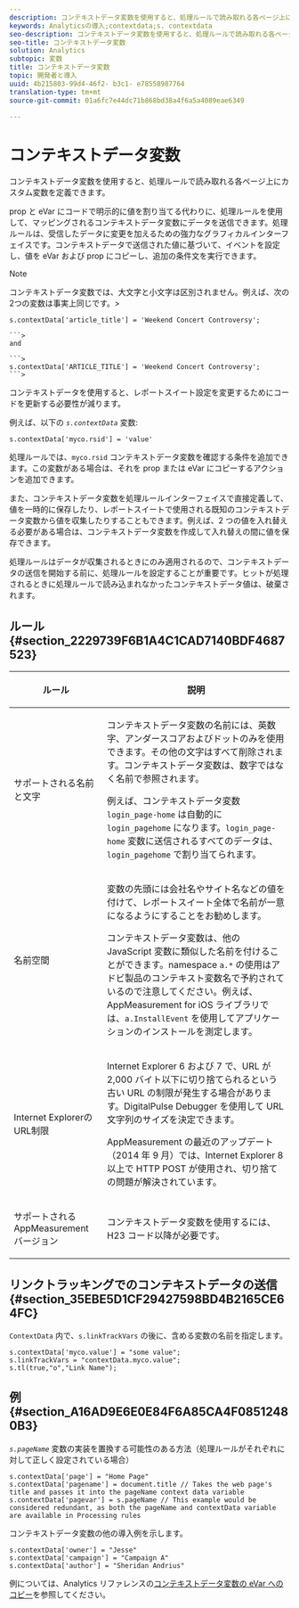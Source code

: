 ```yaml
---
description: コンテキストデータ変数を使用すると、処理ルールで読み取れる各ページ上にカスタム変数を定義できます。
keywords: Analyticsの導入;contextdata;s. contextdata
seo-description: コンテキストデータ変数を使用すると、処理ルールで読み取れる各ページ上にカスタム変数を定義できます。
seo-title: コンテキストデータ変数
solution: Analytics
subtopic: 変数
title: コンテキストデータ変数
topic: 開発者と導入
uuid: 4b215803-99d4-46f2- b3c1- e78558987764
translation-type: tm+mt
source-git-commit: 01a6fc7e44dc71b868bd38a4f6a5a4089eae6349

---
```



# コンテキストデータ変数

コンテキストデータ変数を使用すると、処理ルールで読み取れる各ページ上にカスタム変数を定義できます。

prop と eVar にコードで明示的に値を割り当てる代わりに、処理ルールを使用して、マッピングされるコンテキストデータ変数にデータを送信できます。処理ルールは、受信したデータに変更を加えるための強力なグラフィカルインターフェイスです。コンテキストデータで送信された値に基づいて、イベントを設定し、値を eVar および prop にコピーし、追加の条件文を実行できます。

>[!NOTE]
>
>コンテキストデータ変数では、大文字と小文字は区別されません。例えば、次の2つの変数は事実上同じです。&gt;
>```>
>s.contextData['article_title'] = 'Weekend Concert Controversy'; 
>
>```>
>and 
>
>```>
>s.contextData['ARTICLE_TITLE'] = 'Weekend Concert Controversy';
>```>



コンテキストデータを使用すると、レポートスイート設定を変更するためにコードを更新する必要性が減ります。

例えば、以下の *`s.contextData`* 変数:

```
s.contextData['myco.rsid'] = 'value'
```

処理ルールでは、`myco.rsid` コンテキストデータ変数を確認する条件を追加できます。この変数がある場合は、それを prop または eVar にコピーするアクションを追加できます。

また、コンテキストデータ変数を処理ルールインターフェイスで直接定義して、値を一時的に保存したり、レポートスイートで使用される既知のコンテキストデータ変数から値を収集したりすることもできます。例えば、2 つの値を入れ替える必要がある場合は、コンテキストデータ変数を作成して入れ替えの間に値を保存できます。

処理ルールはデータが収集されるときにのみ適用されるので、コンテキストデータの送信を開始する前に、処理ルールを設定することが重要です。ヒットが処理されるときに処理ルールで読み込まれなかったコンテキストデータ値は、破棄されます。

## ルール {#section_2229739F6B1A4C1CAD7140BDF4687523}

<table id="table_4433A32A952340699B189CAEAF158B06"> 
 <thead> 
  <tr> 
   <th colname="col1" class="entry"> <p>ルール </p> </th> 
   <th colname="col2" class="entry"> <p>説明 </p> </th> 
  </tr> 
 </thead>
 <tbody> 
  <tr> 
   <td colname="col1"> <p>サポートされる名前と文字 </p> </td> 
   <td colname="col2"> <p>コンテキストデータ変数の名前には、英数字、アンダースコアおよびドットのみを使用できます。その他の文字はすべて削除されます。コンテキストデータ変数は、数字ではなく名前で参照されます。 </p> <p>例えば、コンテキストデータ変数 <code>login_page-home</code> は自動的に <code>login_pagehome</code> になります。<code>login_page-home</code> 変数に送信されるすべてのデータは、<code>login_pagehome</code> で割り当てられます。 </p> </td> 
  </tr> 
  <tr> 
   <td colname="col1"> <p>名前空間 </p> </td> 
   <td colname="col2"> <p>変数の先頭には会社名やサイト名などの値を付けて、レポートスイート全体で名前が一意になるようにすることをお勧めします。 </p> <p>コンテキストデータ変数は、他の JavaScript 変数に類似した名前を付けることができます。namespace <code>a.*</code> の使用はアドビ製品のコンテキスト変数名で予約されているので注意してください。例えば、AppMeasurement for iOS ライブラリでは、<code>a.InstallEvent</code> を使用してアプリケーションのインストールを測定します。 </p> </td> 
  </tr> 
  <tr> 
   <td colname="col1"> <p>Internet ExplorerのURL制限 </p> </td> 
   <td colname="col2"> <p>Internet Explorer 6 および 7 で、URL が 2,000 バイト以下に切り捨てられるという古い URL の制限が発生する場合があります。<span class="keyword">DigitalPulse</span> Debugger を使用して URL 文字列のサイズを決定できます。 </p> <p>AppMeasurement の最近のアップデート（2014 年 9 月）では、Internet Explorer 8 以上で HTTP POST が使用され、切り捨ての問題が解決されています。 </p> </td> 
  </tr> 
  <tr> 
   <td colname="col1"> <p>サポートされる AppMeasurement バージョン </p> </td> 
   <td colname="col2"> <p>コンテキストデータ変数を使用するには、H23 コード以降が必要です。 </p> </td> 
  </tr> 
 </tbody> 
</table>

## リンクトラッキングでのコンテキストデータの送信 {#section_35EBE5D1CF29427598BD4B2165CE64FC}

`ContextData` 内で、`s.linkTrackVars` の後に、含める変数の名前を指定します。

```
s.contextData['myco.value'] = "some value"; 
s.linkTrackVars = "contextData.myco.value"; 
s.tl(true,"o","Link Name"); 
```

## 例 {#section_A16AD9E6E0E84F6A85CA4F08512480B3}

*`s.pageName`* 変数の実装を置換する可能性のある方法（処理ルールがそれぞれに対して正しく設定されている場合）

```
s.contextData['page'] = "Home Page" 
s.contextData['pagename'] = document.title // Takes the web page's title and passes it into the pageName context data variable 
s.contextData['pagevar'] = s.pageName // This example would be considered redundant, as both the pageName and contextData variable are available in Processing rules
```

コンテキストデータ変数の他の導入例を示します。

```
s.contextData['owner'] = "Jesse" 
s.contextData['campaign'] = "Campaign A" 
s.contextData['author'] = "Sheridan Andrius"
```

例については、Analytics リファレンスの[コンテキストデータ変数の eVar へのコピー](https://marketing.adobe.com/resources/help/en_US/reference/?f=processing_rules_copy_context_data)を参照してください。
